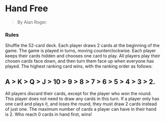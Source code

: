# Hand Free

> By Alan Roger.
> 
### Rules
Shuffle the 52-card deck.
Each player draws 2 cards at the beginning of the game.
The game is played in turns, moving counterclockwise.
Each player keeps their cards hidden and chooses one card to play.
All players play their chosen cards face down, and then turn them face up when everyone has played.
The highest ranking card wins, with the ranking order as follows: 
## A > K > Q > J > 10 > 9 > 8 > 7 > 6 > 5 > 4 > 3 > 2.
All players discard their cards, except for the player who won the round. This player does not need to draw any cards in this turn.
If a player only has one card and plays it, and loses the round, they must draw 2 cards instead of just one.
The maximum number of cards a player can have in their hand is 2.
Who reach 0 cards in hand first, wins!
